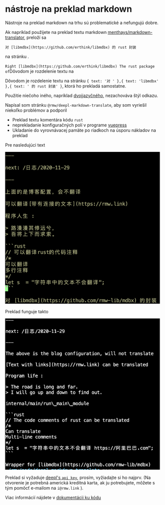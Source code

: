 # nástroje na preklad markdown

Nástroje na preklad markdown na trhu sú problematické a nefungujú dobre.

Ak napríklad použijete na preklad textu markdown [menthays/markdown-translator](https://github.com/menthays/markdown-translator), preloží sa

`对 [libmdbx](https://github.com/erthink/libmdbx) 的 rust 封装`

na stránku .

`Right [libmdbx](https://github.com/erthink/libmdbx) The rust package of`Dôvodom je rozdelenie textu na

Dôvodom je rozdelenie textu na stránku `{ text: '对 ' },{ text: 'libmdbx' },{ text: ' 的 rust 封装' }`, ktorá ho prekladá samostatne.

Použitie niečoho iného, napríklad [dvojjazyčného](https://github.com/zjp-CN/bilingual/issues/22), nezachováva štýl odkazu.

Napísal som stránku `@rmw/deepl-markdown-translate`, aby som vyriešil niekoľko problémov a podporil

* Preklad textu komentára kódu `rust`
* neprekladanie konfiguračných polí v programe [vuepress](https://v2.vuepress.vuejs.org/zh/reference/default-theme/frontmatter.html#prev)
* Ukladanie do vyrovnávacej pamäte po riadkoch na úsporu nákladov na preklad

Pre nasledujúci text

![](https://raw.githubusercontent.com/gcxfd/img/gh-pages/nc10t5.png)

Preklad funguje takto

![](https://raw.githubusercontent.com/gcxfd/img/gh-pages/CytFEw.png)

Preklad si vyžaduje [deepl's `api key`](https://www.deepl.com/pro-api), prosím, vyžiadajte si ho najprv. (Na otvorenie je potrebná americká kreditná karta, ak ju potrebujete, môžete s tým pomôcť e-mailom na `i@rmw.link` ).

Viac informácií nájdete v [dokumentácii ku kódu](https://www.npmjs.com/package/@rmw/deepl-markdown-translate)